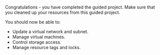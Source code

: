 Congratulations - you have completed the guided project. Make sure that you cleaned up your resources from this guided project.

You should now be able to:
* Update a virtual network and subnet.
* Manage virtual machines.
* Control storage access.
* Manage resource tags and locks.
